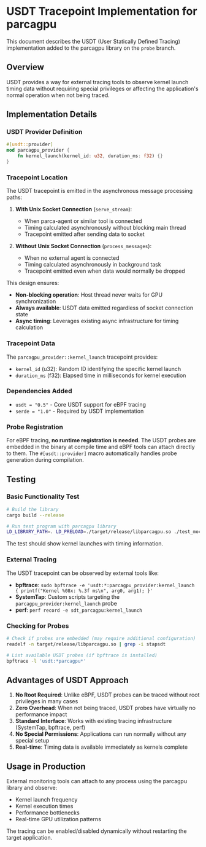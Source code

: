 # USDT Tracepoint Implementation for parcagpu

This document describes the USDT (User Statically Defined Tracing) implementation added to the parcagpu library on the `probe` branch.

## Overview

USDT provides a way for external tracing tools to observe kernel launch timing data without requiring special privileges or affecting the application's normal operation when not being traced.

## Implementation Details

### USDT Provider Definition

```rust
#[usdt::provider]
mod parcagpu_provider {
    fn kernel_launch(kernel_id: u32, duration_ms: f32) {}
}
```

### Tracepoint Location

The USDT tracepoint is emitted in the asynchronous message processing paths:

1. **With Unix Socket Connection** (`serve_stream`): 
   - When parca-agent or similar tool is connected
   - Timing calculated asynchronously without blocking main thread
   - Tracepoint emitted after sending data to socket

2. **Without Unix Socket Connection** (`process_messages`):
   - When no external agent is connected
   - Timing calculated asynchronously in background task
   - Tracepoint emitted even when data would normally be dropped

This design ensures:
- **Non-blocking operation**: Host thread never waits for GPU synchronization
- **Always available**: USDT data emitted regardless of socket connection state
- **Async timing**: Leverages existing async infrastructure for timing calculation

### Tracepoint Data

The `parcagpu_provider::kernel_launch` tracepoint provides:
- `kernel_id` (u32): Random ID identifying the specific kernel launch
- `duration_ms` (f32): Elapsed time in milliseconds for kernel execution

### Dependencies Added

- `usdt = "0.5"` - Core USDT support for eBPF tracing
- `serde = "1.0"` - Required by USDT implementation

### Probe Registration

For eBPF tracing, **no runtime registration is needed**. The USDT probes are embedded in the binary at compile time and eBPF tools can attach directly to them. The `#[usdt::provider]` macro automatically handles probe generation during compilation.

## Testing

### Basic Functionality Test

```bash
# Build the library
cargo build --release

# Run test program with parcagpu library
LD_LIBRARY_PATH=. LD_PRELOAD=./target/release/libparcagpu.so ./test_mock
```

The test should show kernel launches with timing information.

### External Tracing

The USDT tracepoint can be observed by external tools like:

- **bpftrace**: `sudo bpftrace -e 'usdt:*:parcagpu_provider:kernel_launch { printf("Kernel %08x: %.3f ms\n", arg0, arg1); }'`
- **SystemTap**: Custom scripts targeting the `parcagpu_provider:kernel_launch` probe
- **perf**: `perf record -e sdt_parcagpu:kernel_launch`

### Checking for Probes

```bash
# Check if probes are embedded (may require additional configuration)
readelf -n target/release/libparcagpu.so | grep -i stapsdt

# List available USDT probes (if bpftrace is installed)
bpftrace -l 'usdt:*parcagpu*'
```

## Advantages of USDT Approach

1. **No Root Required**: Unlike eBPF, USDT probes can be traced without root privileges in many cases
2. **Zero Overhead**: When not being traced, USDT probes have virtually no performance impact
3. **Standard Interface**: Works with existing tracing infrastructure (SystemTap, bpftrace, perf)
4. **No Special Permissions**: Applications can run normally without any special setup
5. **Real-time**: Timing data is available immediately as kernels complete

## Usage in Production

External monitoring tools can attach to any process using the parcagpu library and observe:
- Kernel launch frequency
- Kernel execution times
- Performance bottlenecks
- Real-time GPU utilization patterns

The tracing can be enabled/disabled dynamically without restarting the target application.